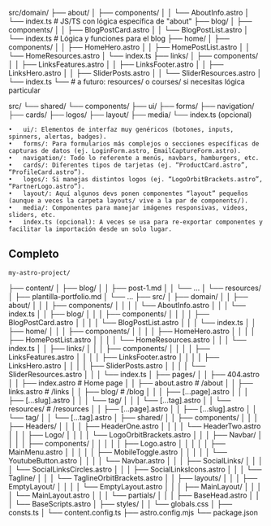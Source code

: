 src/domain/
├── about/
│   ├── components/
│   │   └── AboutInfo.astro
│   └── index.ts          # JS/TS con lógica específica de "about"
├── blog/
│   ├── components/
│   │   ├── BlogPostCard.astro
│   │   └── BlogPostList.astro
│   └── index.ts          # Lógica y funciones para el blog
├── home/
│   ├── components/
│   │   ├── HomeHero.astro
│   │   ├── HomePostList.astro
│   │   └── HomeResources.astro
│   └── index.ts
├── links/
│   ├── components/
│   │   ├── LinksFeatures.astro
│   │   ├── LinksFooter.astro
│   │   ├── LinksHero.astro
│   │   ├── SliderPosts.astro
│   │   └── SliderResources.astro
│   └── index.ts
└── # a futuro: resources/ o courses/ si necesitas lógica particular

src/
└── shared/
    └── components/
        ├── ui/
        ├── forms/
        ├── navigation/
        ├── cards/
        ├── logos/
        ├── layout/
        ├── media/
        └── index.ts (opcional)

	•	ui/: Elementos de interfaz muy genéricos (botones, inputs, spinners, alertas, badges).
	•	forms/: Para formularios más complejos o secciones específicas de capturas de datos (ej. LoginForm.astro, EmailCaptureForm.astro).
	•	navigation/: Todo lo referente a menús, navbars, hamburgers, etc.
	•	cards/: Diferentes tipos de tarjetas (ej. “ProductCard.astro”, “ProfileCard.astro”).
	•	logos/: Si manejas distintos logos (ej. “LogoOrbitBrackets.astro”, “PartnerLogo.astro”).
	•	layout/: Aquí algunos devs ponen componentes “layout” pequeños (aunque a veces la carpeta layouts/ vive a la par de components/).
	•	media/: Componentes para manejar imágenes responsivas, videos, sliders, etc.
	•	index.ts (opcional): A veces se usa para re-exportar componentes y facilitar la importación desde un solo lugar.





## Completo

    my-astro-project/
├── content/
│   ├── blog/
│   │   ├── post-1.md
│   │   └── ...
│   └── resources/
│       ├── plantilla-portfolio.md
│       └── ...
├── src/
│   ├── domain/
│   │   ├── about/
│   │   │   ├── components/
│   │   │   │   └── AboutInfo.astro
│   │   │   └── index.ts
│   │   ├── blog/
│   │   │   ├── components/
│   │   │   │   ├── BlogPostCard.astro
│   │   │   │   └── BlogPostList.astro
│   │   │   └── index.ts
│   │   ├── home/
│   │   │   ├── components/
│   │   │   │   ├── HomeHero.astro
│   │   │   │   ├── HomePostList.astro
│   │   │   │   └── HomeResources.astro
│   │   │   └── index.ts
│   │   ├── links/
│   │   │   ├── components/
│   │   │   │   ├── LinksFeatures.astro
│   │   │   │   ├── LinksFooter.astro
│   │   │   │   ├── LinksHero.astro
│   │   │   │   ├── SliderPosts.astro
│   │   │   │   └── SliderResources.astro
│   │   │   └── index.ts
│   ├── pages/
│   │   ├── 404.astro
│   │   ├── index.astro           # Home page
│   │   ├── about.astro           # /about
│   │   ├── links.astro           # /links
│   │   ├── blog/                 # /blog
│   │   │   ├── [...page].astro
│   │   │   ├── [...slug].astro
│   │   │   └── tag/
│   │   │       └── [...tag].astro
│   │   └── resources/            # /resources
│   │       ├── [...page].astro
│   │       ├── [...slug].astro
│   │       └── tag/
│   │           └── [...tag].astro
│   ├── shared/
│   │   ├── components/
│   │   │   ├── Headers/
│   │   │   │   ├── HeaderOne.astro
│   │   │   │   └── HeaderTwo.astro
│   │   │   ├── Logo/
│   │   │   │   └── LogoOrbitBrackets.astro
│   │   │   ├── Navbar/
│   │   │   │   ├── components/
│   │   │   │   │   ├── Logo.astro
│   │   │   │   │   ├── MainMenu.astro
│   │   │   │   │   ├── MobileToggle.astro
│   │   │   │   │   └── YoutubeButton.astro
│   │   │   │   └── Navbar.astro
│   │   │   ├── SocialLinks/
│   │   │   │   └── SocialLinksCircles.astro
│   │   │   ├── SocialLinksIcons.astro
│   │   │   └── Tagline/
│   │   │       └── TaglineOrbitBrackets.astro
│   │   ├── layouts/
│   │   │   ├── EmptyLayout/
│   │   │   │   └── EmptyLayout.astro
│   │   │   ├── MainLayout/
│   │   │   │   └── MainLayout.astro
│   │   │   └── partials/
│   │   │       ├── BaseHead.astro
│   │   │       └── BaseScripts.astro
│   ├── styles/
│   │   └── globals.css
│   ├── consts.ts
│   └── content.config.ts
├── astro.config.mjs
└── package.json